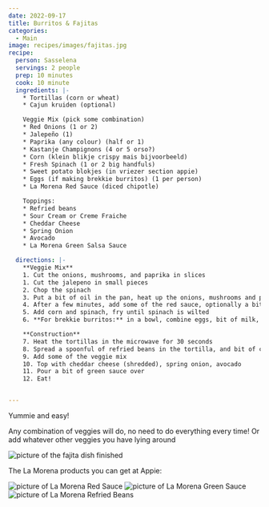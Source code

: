 ```yaml
---
date: 2022-09-17
title: Burritos & Fajitas
categories:
  - Main
image: recipes/images/fajitas.jpg
recipe:
  person: Sasselena
  servings: 2 people
  prep: 10 minutes
  cook: 10 minute
  ingredients: |-
    * Tortillas (corn or wheat)
    * Cajun kruiden (optional)

    Veggie Mix (pick some combination)
    * Red Onions (1 or 2)
    * Jalepeño (1)
    * Paprika (any colour) (half or 1)
    * Kastanje Champignons (4 or 5 orso?)
    * Corn (klein blikje crispy mais bijvoorbeeld)
    * Fresh Spinach (1 or 2 big handfuls)
    * Sweet potato blokjes (in vriezer section appie)
    * Eggs (if making brekkie burritos) (1 per person)
    * La Morena Red Sauce (diced chipotle)

    Toppings:
    * Refried beans
    * Sour Cream or Creme Fraiche
    * Cheddar Cheese
    * Spring Onion
    * Avocado
    * La Morena Green Salsa Sauce

  directions: |-
    **Veggie Mix**
    1. Cut the onions, mushrooms, and paprika in slices
    1. Cut the jalepeno in small pieces
    2. Chop the spinach
    3. Put a bit of oil in the pan, heat up the onions, mushrooms and paprika, sweet potato
    4. After a few minutes, add some of the red sauce, optionally a bit of cajun kruiden, and fry
    5. Add corn and spinach, fry until spinach is wilted
    6. **For brekkie burritos:** in a bowl, combine eggs, bit of milk, bit of red sauce, add to the veggies and fry up like scrambled eggs

    **Construction**
    7. Heat the tortillas in the microwave for 30 seconds
    8. Spread a spoonful of refried beans in the tortilla, and bit of creme fraische/sour cream
    9. Add some of the veggie mix
    10. Top with cheddar cheese (shredded), spring onion, avocado
    11. Pour a bit of green sauce over
    12. Eat!


---
```


Yummie and easy!

Any combination of veggies will do, no need to do everything every time! Or add whatever other veggies you have lying around

![picture of the fajita dish finished]({{site.baseurl}}/recipes/images/fajitas.jpg)

The La Morena products you can get at Appie:


![picture of La Morena Red Sauce]({{site.baseurl}}/recipes/images/redsauce.jpeg)
![picture of La Morena Green Sauce]({{site.baseurl}}/recipes/images/greensauce.jpeg)
![picture of La Morena Refried Beans]({{site.baseurl}}/recipes/images/refriedbeans.jpeg)

